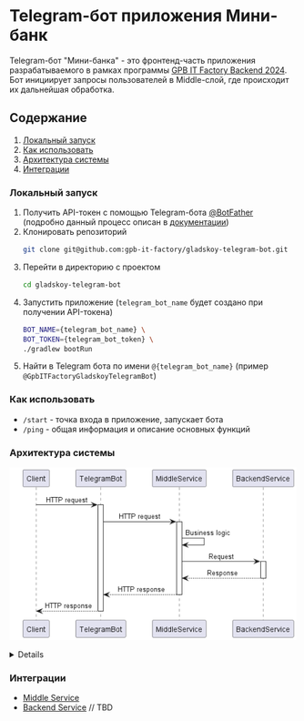 # Telegram-бот приложения Мини-банк

Telegram-бот "Мини-банка" - это фронтенд-часть приложения разрабатываемого в рамках программы [GPB IT Factory Backend 2024](https://gpb.fut.ru/itfactory/backend).
Бот инициирует запросы пользователей в Middle-слой, где происходит их дальнейшая обработка.


## Содержание

1. [Локальный запуск](#локальный-запуск)
2. [Как использовать](#как-использовать)
3. [Архитектура системы](#архитектура-системы)
4. [Интеграции](#интеграции)


### Локальный запуск

1. Получить API-токен с помощью Telegram-бота [@BotFather](https://t.me/botfather) (подробно данный процесс описан в 
[документации](https://core.telegram.org/bots/tutorial#obtain-your-bot-token))
2. Клонировать репозиторий
    ```bash
    git clone git@github.com:gpb-it-factory/gladskoy-telegram-bot.git
    ```
3. Перейти в директорию с проектом
   ```bash
   cd gladskoy-telegram-bot
   ```
4. Запустить приложение (`telegram_bot_name` будет создано при получении API-токена)
    ```bash
    BOT_NAME={telegram_bot_name} \
    BOT_TOKEN={telegram_bot_token} \
    ./gradlew bootRun
    ```
5. Найти в Telegram бота по имени `@{telegram_bot_name}` (пример `@GpbITFactoryGladskoyTelegramBot`)


### Как использовать

- `/start` - точка входа в приложение, запускает бота
- `/ping` - общая информация и описание основных функций


### Архитектура системы

![](src/main/resources/plantuml/architecture.png)

<details>

```plantuml
@startuml architecture
skinparam sequenceMessageAlign center
skinparam ParticipantPadding 20

participant Client
participant TelegramBot
participant MiddleService
participant BackendService

Client -> TelegramBot: HTTP request
activate TelegramBot

TelegramBot -> MiddleService: HTTP request
activate MiddleService

MiddleService -> MiddleService: Business logic

MiddleService -> BackendService: Request
activate BackendService

BackendService --> MiddleService: Response
deactivate BackendService

MiddleService --> TelegramBot: HTTP response
deactivate MiddleService

TelegramBot --> Client: HTTP response
deactivate TelegramBot
@enduml
```
</details>


### Интеграции

- [Middle Service](https://github.com/gpb-it-factory/gladskoy-middle-service)
- [Backend Service]() // TBD
